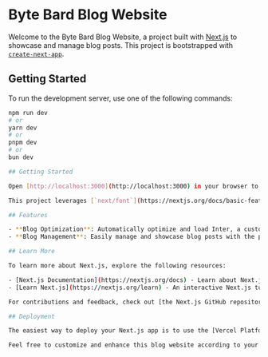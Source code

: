 # Byte Bard Blog Website

Welcome to the Byte Bard Blog Website, a project built with [Next.js](https://nextjs.org/) to showcase and manage blog posts. This project is bootstrapped with [`create-next-app`](https://github.com/vercel/next.js/tree/canary/packages/create-next-app).

## Getting Started

To run the development server, use one of the following commands:

```bash
npm run dev
# or
yarn dev
# or
pnpm dev
# or
bun dev

## Getting Started

Open [http://localhost:3000](http://localhost:3000) in your browser to see the result. You can start editing the page by modifying `app/page.js`. The page auto-updates as you edit the file.

This project leverages [`next/font`](https://nextjs.org/docs/basic-features/font-optimization) for automatic optimization and loading of Inter, a custom Google Font.

## Features

- **Blog Optimization**: Automatically optimize and load Inter, a custom Google Font, for enhanced readability.
- **Blog Management**: Easily manage and showcase blog posts with the power of Next.js.

## Learn More

To learn more about Next.js, explore the following resources:

- [Next.js Documentation](https://nextjs.org/docs) - Learn about Next.js features and API.
- [Learn Next.js](https://nextjs.org/learn) - An interactive Next.js tutorial.

For contributions and feedback, check out [the Next.js GitHub repository](https://github.com/vercel/next.js/).

## Deployment

The easiest way to deploy your Next.js app is to use the [Vercel Platform](https://vercel.com/new?utm_medium=default-template&filter=next.js&utm_source=create-next-app&utm_campaign=create-next-app-readme) from the creators of Next.js. Refer to our [Next.js deployment documentation](https://nextjs.org/docs/deployment) for more details.

Feel free to customize and enhance this blog website according to your needs. Happy coding!

```
